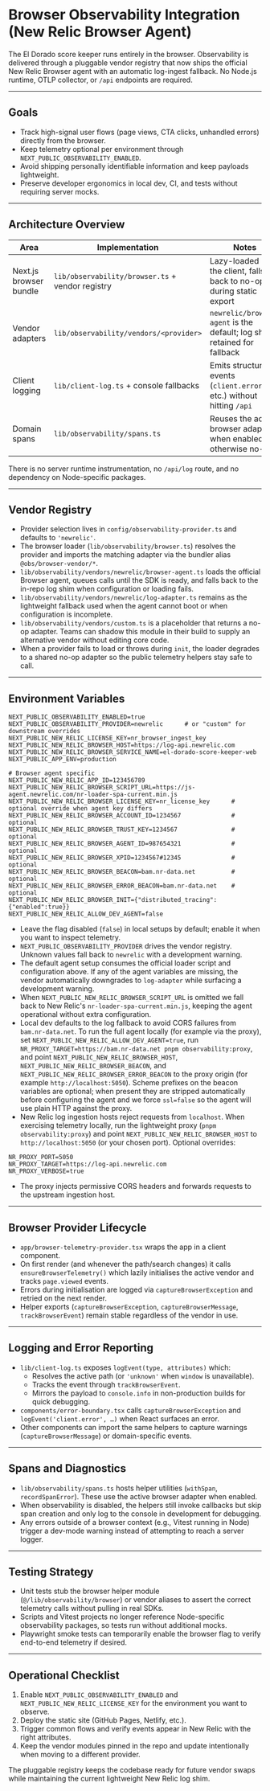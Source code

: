 # Browser Observability Integration (New Relic Browser Agent)

The El Dorado score keeper runs entirely in the browser. Observability is delivered through a pluggable vendor registry that now ships the official New Relic Browser agent with an automatic log-ingest fallback. No Node.js runtime, OTLP collector, or `/api` endpoints are required.

---

## Goals

- Track high-signal user flows (page views, CTA clicks, unhandled errors) directly from the browser.
- Keep telemetry optional per environment through `NEXT_PUBLIC_OBSERVABILITY_ENABLED`.
- Avoid shipping personally identifiable information and keep payloads lightweight.
- Preserve developer ergonomics in local dev, CI, and tests without requiring server mocks.

---

## Architecture Overview

| Area                   | Implementation                                                | Notes                                                                 |
| ---------------------- | ------------------------------------------------------------- | --------------------------------------------------------------------- |
| Next.js browser bundle | `lib/observability/browser.ts` + vendor registry              | Lazy-loaded on the client, falls back to no-ops during static export  |
| Vendor adapters        | `lib/observability/vendors/<provider>`                        | `newrelic/browser-agent` is the default; log shim retained for fallback |
| Client logging         | `lib/client-log.ts` + console fallbacks                       | Emits structured events (`client.error`, etc.) without hitting `/api` |
| Domain spans           | `lib/observability/spans.ts`                                  | Reuses the active browser adapter when enabled, otherwise no-ops      |

There is no server runtime instrumentation, no `/api/log` route, and no dependency on Node-specific packages.

---

## Vendor Registry

- Provider selection lives in `config/observability-provider.ts` and defaults to `'newrelic'`.
- The browser loader (`lib/observability/browser.ts`) resolves the provider and imports the matching adapter via the bundler alias `@obs/browser-vendor/*`.
- `lib/observability/vendors/newrelic/browser-agent.ts` loads the official Browser agent, queues calls until the SDK is ready, and falls back to the in-repo log shim when configuration or loading fails.
- `lib/observability/vendors/newrelic/log-adapter.ts` remains as the lightweight fallback used when the agent cannot boot or when configuration is incomplete.
- `lib/observability/vendors/custom.ts` is a placeholder that returns a no-op adapter. Teams can shadow this module in their build to supply an alternative vendor without editing core code.
- When a provider fails to load or throws during `init`, the loader degrades to a shared no-op adapter so the public telemetry helpers stay safe to call.

---

## Environment Variables

```
NEXT_PUBLIC_OBSERVABILITY_ENABLED=true
NEXT_PUBLIC_OBSERVABILITY_PROVIDER=newrelic      # or "custom" for downstream overrides
NEXT_PUBLIC_NEW_RELIC_LICENSE_KEY=nr_browser_ingest_key
NEXT_PUBLIC_NEW_RELIC_BROWSER_HOST=https://log-api.newrelic.com
NEXT_PUBLIC_NEW_RELIC_BROWSER_SERVICE_NAME=el-dorado-score-keeper-web
NEXT_PUBLIC_APP_ENV=production

# Browser agent specific
NEXT_PUBLIC_NEW_RELIC_APP_ID=123456789
NEXT_PUBLIC_NEW_RELIC_BROWSER_SCRIPT_URL=https://js-agent.newrelic.com/nr-loader-spa-current.min.js
NEXT_PUBLIC_NEW_RELIC_BROWSER_LICENSE_KEY=nr_license_key      # optional override when agent key differs
NEXT_PUBLIC_NEW_RELIC_BROWSER_ACCOUNT_ID=1234567              # optional
NEXT_PUBLIC_NEW_RELIC_BROWSER_TRUST_KEY=1234567               # optional
NEXT_PUBLIC_NEW_RELIC_BROWSER_AGENT_ID=987654321              # optional
NEXT_PUBLIC_NEW_RELIC_BROWSER_XPID=1234567#12345              # optional
NEXT_PUBLIC_NEW_RELIC_BROWSER_BEACON=bam.nr-data.net          # optional
NEXT_PUBLIC_NEW_RELIC_BROWSER_ERROR_BEACON=bam.nr-data.net    # optional
NEXT_PUBLIC_NEW_RELIC_BROWSER_INIT={"distributed_tracing":{"enabled":true}}
NEXT_PUBLIC_NEW_RELIC_ALLOW_DEV_AGENT=false
```

- Leave the flag disabled (`false`) in local setups by default; enable it when you want to inspect telemetry.
- `NEXT_PUBLIC_OBSERVABILITY_PROVIDER` drives the vendor registry. Unknown values fall back to `newrelic` with a development warning.
- The default agent setup consumes the official loader script and configuration above. If any of the agent variables are missing, the vendor automatically downgrades to `log-adapter` while surfacing a development warning.
- When `NEXT_PUBLIC_NEW_RELIC_BROWSER_SCRIPT_URL` is omitted we fall back to New Relic's `nr-loader-spa-current.min.js`, keeping the agent operational without extra configuration.
- Local dev defaults to the log fallback to avoid CORS failures from `bam.nr-data.net`. To run the full agent locally (for example via the proxy), set `NEXT_PUBLIC_NEW_RELIC_ALLOW_DEV_AGENT=true`, run `NR_PROXY_TARGET=https://bam.nr-data.net pnpm observability:proxy`, and point `NEXT_PUBLIC_NEW_RELIC_BROWSER_HOST`, `NEXT_PUBLIC_NEW_RELIC_BROWSER_BEACON`, and `NEXT_PUBLIC_NEW_RELIC_BROWSER_ERROR_BEACON` to the proxy origin (for example `http://localhost:5050`). Scheme prefixes on the beacon variables are optional; when present they are stripped automatically before configuring the agent and we force `ssl=false` so the agent will use plain HTTP against the proxy.
- New Relic log ingestion hosts reject requests from `localhost`. When exercising telemetry locally, run the lightweight proxy (`pnpm observability:proxy`) and point `NEXT_PUBLIC_NEW_RELIC_BROWSER_HOST` to `http://localhost:5050` (or your chosen port). Optional overrides:

```
NR_PROXY_PORT=5050
NR_PROXY_TARGET=https://log-api.newrelic.com
NR_PROXY_VERBOSE=true
```

- The proxy injects permissive CORS headers and forwards requests to the upstream ingestion host.

---

## Browser Provider Lifecycle

- `app/browser-telemetry-provider.tsx` wraps the app in a client component.
- On first render (and whenever the path/search changes) it calls `ensureBrowserTelemetry()` which lazily initialises the active vendor and tracks `page.viewed` events.
- Errors during initialisation are logged via `captureBrowserException` and retried on the next render.
- Helper exports (`captureBrowserException`, `captureBrowserMessage`, `trackBrowserEvent`) remain stable regardless of the vendor in use.

---

## Logging and Error Reporting

- `lib/client-log.ts` exposes `logEvent(type, attributes)` which:
  - Resolves the active path (or `'unknown'` when `window` is unavailable).
  - Tracks the event through `trackBrowserEvent`.
  - Mirrors the payload to `console.info` in non-production builds for quick debugging.
- `components/error-boundary.tsx` calls `captureBrowserException` and `logEvent('client.error', …)` when React surfaces an error.
- Other components can import the same helpers to capture warnings (`captureBrowserMessage`) or domain-specific events.

---

## Spans and Diagnostics

- `lib/observability/spans.ts` hosts helper utilities (`withSpan`, `recordSpanError`). These use the active browser adapter when enabled.
- When observability is disabled, the helpers still invoke callbacks but skip span creation and only log to the console in development for debugging.
- Any errors outside of a browser context (e.g., Vitest running in Node) trigger a dev-mode warning instead of attempting to reach a server logger.

---

## Testing Strategy

- Unit tests stub the browser helper module (`@/lib/observability/browser`) or vendor aliases to assert the correct telemetry calls without pulling in real SDKs.
- Scripts and Vitest projects no longer reference Node-specific observability packages, so tests run without additional mocks.
- Playwright smoke tests can temporarily enable the browser flag to verify end-to-end telemetry if desired.

---

## Operational Checklist

1. Enable `NEXT_PUBLIC_OBSERVABILITY_ENABLED` and `NEXT_PUBLIC_NEW_RELIC_LICENSE_KEY` for the environment you want to observe.
2. Deploy the static site (GitHub Pages, Netlify, etc.).
3. Trigger common flows and verify events appear in New Relic with the right attributes.
4. Keep the vendor modules pinned in the repo and update intentionally when moving to a different provider.

The pluggable registry keeps the codebase ready for future vendor swaps while maintaining the current lightweight New Relic log shim.
